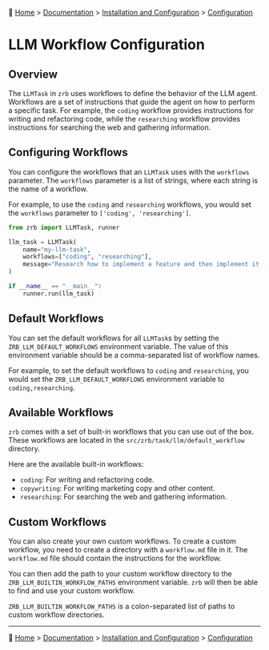 🔖 [Home](../../../README.md) > [Documentation](../../README.md) > [Installation and Configuration](../README.md) > [Configuration](./README.md)

# LLM Workflow Configuration

## Overview

The `LLMTask` in `zrb` uses workflows to define the behavior of the LLM agent. Workflows are a set of instructions that guide the agent on how to perform a specific task. For example, the `coding` workflow provides instructions for writing and refactoring code, while the `researching` workflow provides instructions for searching the web and gathering information.

## Configuring Workflows

You can configure the workflows that an `LLMTask` uses with the `workflows` parameter. The `workflows` parameter is a list of strings, where each string is the name of a workflow.

For example, to use the `coding` and `researching` workflows, you would set the `workflows` parameter to `['coding', 'researching']`.

```python
from zrb import LLMTask, runner

llm_task = LLMTask(
    name="my-llm-task",
    workflows=["coding", "researching"],
    message="Research how to implement a feature and then implement it.",
)

if __name__ == "__main__":
    runner.run(llm_task)
```

## Default Workflows

You can set the default workflows for all `LLMTask`s by setting the `ZRB_LLM_DEFAULT_WORKFLOWS` environment variable. The value of this environment variable should be a comma-separated list of workflow names.

For example, to set the default workflows to `coding` and `researching`, you would set the `ZRB_LLM_DEFAULT_WORKFLOWS` environment variable to `coding,researching`.

## Available Workflows

`zrb` comes with a set of built-in workflows that you can use out of the box. These workflows are located in the `src/zrb/task/llm/default_workflow` directory.

Here are the available built-in workflows:

*   `coding`: For writing and refactoring code.
*   `copywriting`: For writing marketing copy and other content.
*   `researching`: For searching the web and gathering information.

## Custom Workflows

You can also create your own custom workflows. To create a custom workflow, you need to create a directory with a `workflow.md` file in it. The `workflow.md` file should contain the instructions for the workflow.

You can then add the path to your custom workflow directory to the `ZRB_LLM_BUILTIN_WORKFLOW_PATHS` environment variable. `zrb` will then be able to find and use your custom workflow.

`ZRB_LLM_BUILTIN_WORKFLOW_PATHS` is a colon-separated list of paths to custom workflow directories.

---
🔖 [Home](../../../README.md) > [Documentation](../../README.md) > [Installation and Configuration](../README.md) > [Configuration](./README.md)

